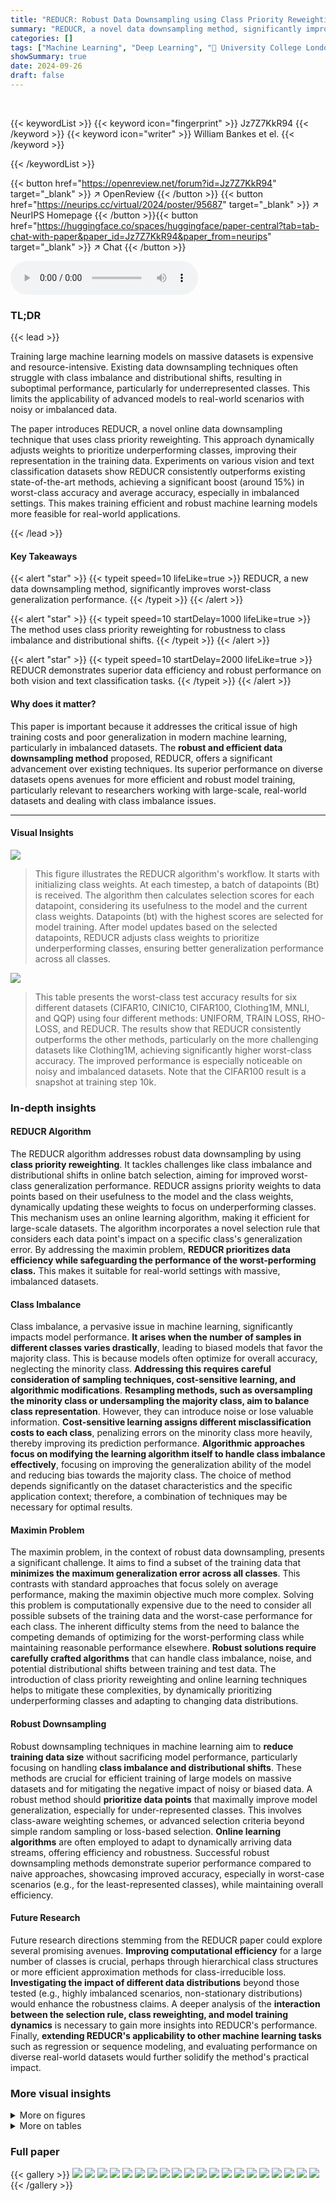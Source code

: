 ```yaml
---
title: "REDUCR: Robust Data Downsampling using Class Priority Reweighting"
summary: "REDUCR, a novel data downsampling method, significantly improves worst-class test accuracy in imbalanced datasets by using class priority reweighting, surpassing state-of-the-art methods by ~15%."
categories: []
tags: ["Machine Learning", "Deep Learning", "🏢 University College London",]
showSummary: true
date: 2024-09-26
draft: false
---
```


<br>

{{< keywordList >}}
{{< keyword icon="fingerprint" >}} Jz7Z7KkR94 {{< /keyword >}}
{{< keyword icon="writer" >}} William Bankes et el. {{< /keyword >}}
 
{{< /keywordList >}}

{{< button href="https://openreview.net/forum?id=Jz7Z7KkR94" target="_blank" >}}
↗ OpenReview
{{< /button >}}
{{< button href="https://neurips.cc/virtual/2024/poster/95687" target="_blank" >}}
↗ NeurIPS Homepage
{{< /button >}}{{< button href="https://huggingface.co/spaces/huggingface/paper-central?tab=tab-chat-with-paper&paper_id=Jz7Z7KkR94&paper_from=neurips" target="_blank" >}}
↗ Chat
{{< /button >}}



<audio controls>
    <source src="https://ai-paper-reviewer.com/Jz7Z7KkR94/podcast.wav" type="audio/wav">
    Your browser does not support the audio element.
</audio>


### TL;DR


{{< lead >}}

Training large machine learning models on massive datasets is expensive and resource-intensive. Existing data downsampling techniques often struggle with class imbalance and distributional shifts, resulting in suboptimal performance, particularly for underrepresented classes. This limits the applicability of advanced models to real-world scenarios with noisy or imbalanced data.  

The paper introduces REDUCR, a novel online data downsampling technique that uses class priority reweighting. This approach dynamically adjusts weights to prioritize underperforming classes, improving their representation in the training data.  Experiments on various vision and text classification datasets show REDUCR consistently outperforms existing state-of-the-art methods, achieving a significant boost (around 15%) in worst-class accuracy and average accuracy, especially in imbalanced settings. This makes training efficient and robust machine learning models more feasible for real-world applications.

{{< /lead >}}


#### Key Takeaways

{{< alert "star" >}}
{{< typeit speed=10 lifeLike=true >}} REDUCR, a new data downsampling method, significantly improves worst-class generalization performance. {{< /typeit >}}
{{< /alert >}}

{{< alert "star" >}}
{{< typeit speed=10 startDelay=1000 lifeLike=true >}} The method uses class priority reweighting for robustness to class imbalance and distributional shifts. {{< /typeit >}}
{{< /alert >}}

{{< alert "star" >}}
{{< typeit speed=10 startDelay=2000 lifeLike=true >}} REDUCR demonstrates superior data efficiency and robust performance on both vision and text classification tasks. {{< /typeit >}}
{{< /alert >}}

#### Why does it matter?
This paper is important because it addresses the critical issue of high training costs and poor generalization in modern machine learning, particularly in imbalanced datasets.  The **robust and efficient data downsampling method** proposed, REDUCR, offers a significant advancement over existing techniques.  Its superior performance on diverse datasets opens avenues for more efficient and robust model training, particularly relevant to researchers working with large-scale, real-world datasets and dealing with class imbalance issues.

------
#### Visual Insights



![](https://ai-paper-reviewer.com/Jz7Z7KkR94/figures_1_1.jpg)

> This figure illustrates the REDUCR algorithm's workflow. It starts with initializing class weights.  At each timestep, a batch of datapoints (Bt) is received.  The algorithm then calculates selection scores for each datapoint, considering its usefulness to the model and the current class weights. Datapoints (bt) with the highest scores are selected for model training. After model updates based on the selected datapoints, REDUCR adjusts class weights to prioritize underperforming classes, ensuring better generalization performance across all classes.





![](https://ai-paper-reviewer.com/Jz7Z7KkR94/tables_7_1.jpg)

> This table presents the worst-class test accuracy results for six different datasets (CIFAR10, CINIC10, CIFAR100, Clothing1M, MNLI, and QQP) using four different methods: UNIFORM, TRAIN LOSS, RHO-LOSS, and REDUCR.  The results show that REDUCR consistently outperforms the other methods, particularly on the more challenging datasets like Clothing1M, achieving significantly higher worst-class accuracy. The improved performance is especially noticeable on noisy and imbalanced datasets. Note that the CIFAR100 result is a snapshot at training step 10k.





### In-depth insights


#### REDUCR Algorithm
The REDUCR algorithm addresses robust data downsampling by using **class priority reweighting**.  It tackles challenges like class imbalance and distributional shifts in online batch selection, aiming for improved worst-class generalization performance. REDUCR assigns priority weights to data points based on their usefulness to the model and the class weights, dynamically updating these weights to focus on underperforming classes.  This mechanism uses an online learning algorithm, making it efficient for large-scale datasets.  The algorithm incorporates a novel selection rule that considers each data point's impact on a specific class's generalization error.  By addressing the maximin problem, **REDUCR prioritizes data efficiency while safeguarding the performance of the worst-performing class.** This makes it suitable for real-world settings with massive, imbalanced datasets.

#### Class Imbalance
Class imbalance, a pervasive issue in machine learning, significantly impacts model performance.  **It arises when the number of samples in different classes varies drastically**, leading to biased models that favor the majority class. This is because models often optimize for overall accuracy, neglecting the minority class.  **Addressing this requires careful consideration of sampling techniques, cost-sensitive learning, and algorithmic modifications**.  **Resampling methods, such as oversampling the minority class or undersampling the majority class, aim to balance class representation**. However, they can introduce noise or lose valuable information.  **Cost-sensitive learning assigns different misclassification costs to each class**, penalizing errors on the minority class more heavily, thereby improving its prediction performance.  **Algorithmic approaches focus on modifying the learning algorithm itself to handle class imbalance effectively**, focusing on improving the generalization ability of the model and reducing bias towards the majority class. The choice of method depends significantly on the dataset characteristics and the specific application context; therefore, a combination of techniques may be necessary for optimal results.

#### Maximin Problem
The maximin problem, in the context of robust data downsampling, presents a significant challenge.  It aims to find a subset of the training data that **minimizes the maximum generalization error across all classes**. This contrasts with standard approaches that focus solely on average performance, making the maximin objective much more complex.  Solving this problem is computationally expensive due to the need to consider all possible subsets of the training data and the worst-case performance for each class.  The inherent difficulty stems from the need to balance the competing demands of optimizing for the worst-performing class while maintaining reasonable performance elsewhere.  **Robust solutions require carefully crafted algorithms** that can handle class imbalance, noise, and potential distributional shifts between training and test data.  The introduction of class priority reweighting and online learning techniques helps to mitigate these complexities, by dynamically prioritizing underperforming classes and adapting to changing data distributions.

#### Robust Downsampling
Robust downsampling techniques in machine learning aim to **reduce training data size** without sacrificing model performance, particularly focusing on handling **class imbalance and distributional shifts**.  These methods are crucial for efficient training of large models on massive datasets and for mitigating the negative impact of noisy or biased data.  A robust method should **prioritize data points** that maximally improve model generalization, especially for under-represented classes.  This involves class-aware weighting schemes, or advanced selection criteria beyond simple random sampling or loss-based selection.  **Online learning algorithms** are often employed to adapt to dynamically arriving data streams, offering efficiency and robustness.   Successful robust downsampling methods demonstrate superior performance compared to naive approaches, showcasing improved accuracy, especially in worst-case scenarios (e.g., for the least-represented classes), while maintaining overall efficiency.

#### Future Research
Future research directions stemming from the REDUCR paper could explore several promising avenues. **Improving computational efficiency** for a large number of classes is crucial, perhaps through hierarchical class structures or more efficient approximation methods for class-irreducible loss.  **Investigating the impact of different data distributions** beyond those tested (e.g., highly imbalanced scenarios, non-stationary distributions) would enhance the robustness claims.  A deeper analysis of the **interaction between the selection rule, class reweighting, and model training dynamics** is necessary to gain more insights into REDUCR's performance.  Finally, **extending REDUCR's applicability to other machine learning tasks** such as regression or sequence modeling, and evaluating performance on diverse real-world datasets would further solidify the method's practical impact.


### More visual insights

<details>
<summary>More on figures
</summary>


![](https://ai-paper-reviewer.com/Jz7Z7KkR94/figures_1_2.jpg)

> The figure is a bar chart comparing the worst-class test accuracy of different online batch selection methods on the Clothing1M dataset.  REDUCR significantly outperforms other methods, including Uniform sampling and the state-of-the-art method from Loshchilov and Hutter (2015), demonstrating its robustness and effectiveness in improving the performance of the worst-performing class.


![](https://ai-paper-reviewer.com/Jz7Z7KkR94/figures_6_1.jpg)

> The figure shows the performance of REDUCR compared to three baseline methods (RHO-Loss, Train Loss, Uniform) across three image classification datasets (Clothing1M, CINIC10, CIFAR100).  Each subplot displays the worst-class test accuracy over training steps.  REDUCR consistently outperforms the baselines, demonstrating improved data efficiency and robustness to class imbalance.


![](https://ai-paper-reviewer.com/Jz7Z7KkR94/figures_8_1.jpg)

> The figure shows the ablation study of the REDUCR algorithm, demonstrating the impact of removing each of its three loss terms (model loss, class-irreducible loss, and class-holdout loss) on the worst-class test accuracy and class weights.  The results highlight that all three terms are crucial for optimal performance and stability, as removing any one significantly degrades the results. The comparison between REDUCR with and without clipping of the excess loss showcases the improved stability of the clipping mechanism.


![](https://ai-paper-reviewer.com/Jz7Z7KkR94/figures_8_2.jpg)

> This figure shows the training curves for worst-class test accuracy for three different datasets: Clothing1M, CINIC10 and CIFAR100. The results show that REDUCR consistently outperforms other methods in terms of worst-class accuracy, achieving a significant boost in performance compared to the baselines (RHO-Loss, Train Loss, and Uniform).  The plots demonstrate REDUCR's improved data efficiency by achieving comparable or better accuracy with fewer training steps.


![](https://ai-paper-reviewer.com/Jz7Z7KkR94/figures_9_1.jpg)

> This figure displays the results of comparing REDUCR against three baseline methods (RHO-Loss, Train Loss, and Uniform) using three different datasets (Clothing1M, CINIC10, and CIFAR100).  For each dataset, the worst-class test accuracy is plotted against the number of training steps, illustrating REDUCR's superior performance and efficiency in improving worst-class accuracy.


![](https://ai-paper-reviewer.com/Jz7Z7KkR94/figures_14_1.jpg)

> The figure shows three plots visualizing the performance of REDUCR compared to three baseline methods (RHO-Loss, Train Loss, and Uniform) across three different datasets (Clothing1M, CINIC10, and CIFAR100). Each plot shows the worst-class test accuracy over training steps.  REDUCR consistently outperforms the baselines, demonstrating its effectiveness in improving the worst-performing class's accuracy and data efficiency.


![](https://ai-paper-reviewer.com/Jz7Z7KkR94/figures_15_1.jpg)

> This figure shows the class distribution shift between the training and testing sets of the Clothing1M dataset.  It highlights a significant difference in the proportions of certain classes (particularly classes 4 and 7) between the training and testing data, indicating a potential distributional shift that could impact model performance.


![](https://ai-paper-reviewer.com/Jz7Z7KkR94/figures_16_1.jpg)

> This figure compares the performance of REDUCR against three baseline methods (RHO-Loss, Train Loss, and Uniform) across three different datasets (Clothing1M, CINIC10, and CIFAR100).  Each subfigure shows the worst-class test accuracy over training steps. REDUCR consistently outperforms the baselines, demonstrating improved worst-class accuracy and efficiency.


![](https://ai-paper-reviewer.com/Jz7Z7KkR94/figures_17_1.jpg)

> This figure shows the effect of clipping on the excess loss in the REDUCR algorithm.  The excess loss is the difference between the model loss and the class-irreducible loss. Clipping helps to stabilize the selection scores during training, making the algorithm more robust. The figure shows the quantiles (2.5th, 25th, 50th, 75th, 97.5th) of the weighted sum of excess losses for each selected point. The left panel shows the effect of clipping the excess loss while the right panel shows the results without clipping. The non-clipped excess loss shows greater volatility towards the end of training while the clipped excess loss remains much more stable.


![](https://ai-paper-reviewer.com/Jz7Z7KkR94/figures_17_2.jpg)

> This figure shows the comparison of REDUCR with three baseline methods (RHO-LOSS, TRAIN LOSS, and UNIFORM) in terms of worst-class test accuracy and training efficiency on three image datasets: Clothing1M, CINIC10, and CIFAR100.  Each subfigure (a, b, c) corresponds to one dataset, plotting the worst-class test accuracy over training steps.  The results demonstrate that REDUCR consistently outperforms the baselines across all three datasets, achieving higher worst-class accuracy with fewer training steps.


![](https://ai-paper-reviewer.com/Jz7Z7KkR94/figures_18_1.jpg)

> This figure shows the performance of REDUCR compared to three baseline methods (RHO-Loss, Train Loss, Uniform) across three image datasets (Clothing1M, CINIC10, CIFAR100). For each dataset, two subplots are shown: one for worst-class test accuracy and another for training loss.  The results demonstrate that REDUCR consistently outperforms the baselines in terms of worst-class test accuracy and achieves this with improved data efficiency (fewer training steps).


![](https://ai-paper-reviewer.com/Jz7Z7KkR94/figures_18_2.jpg)

> This figure shows the test accuracy of the class-irreducible loss models on CIFAR10.  The x-axis represents the gradient weight (γ) used during training, and the y-axis represents the test accuracy. Two sets of bars are shown for each gradient weight: one for the expert class (the class the model is trained to be an expert on) and one for the non-expert classes (all other classes). The figure demonstrates the trade-off between expert class accuracy and non-expert class accuracy as the gradient weight changes.  A higher gradient weight leads to better expert class accuracy, but lower non-expert class accuracy.


![](https://ai-paper-reviewer.com/Jz7Z7KkR94/figures_19_1.jpg)

> The figure shows the performance of REDUCR compared to three baseline methods (RHO-Loss, Train Loss, and Uniform) on three different datasets (Clothing1M, CINIC10, and CIFAR100).  For each dataset, it plots the worst-class test accuracy over training steps. REDUCR consistently outperforms the baselines, demonstrating improved worst-class accuracy and data efficiency.


![](https://ai-paper-reviewer.com/Jz7Z7KkR94/figures_20_1.jpg)

> The figure shows the performance of REDUCR in comparison to three baseline methods (RHO-LOSS, TRAIN LOSS, and UNIFORM) on three image datasets (Clothing1M, CINIC10, and CIFAR100).  For each dataset, three subplots display the worst-class test accuracy over training steps. REDUCR consistently outperforms the baselines, particularly in terms of worst-class accuracy and data efficiency, highlighting its robustness to class imbalance and distributional shifts.


![](https://ai-paper-reviewer.com/Jz7Z7KkR94/figures_21_1.jpg)

> This figure compares the performance of REDUCR against three baseline methods (RHO-LOSS, TRAIN LOSS, and UNIFORM) in terms of worst-class test accuracy and data efficiency across three different datasets: Clothing1M, CINIC10, and CIFAR100.  Each subfigure shows the training curves for each method, highlighting REDUCR's superior performance and faster convergence.


![](https://ai-paper-reviewer.com/Jz7Z7KkR94/figures_21_2.jpg)

> The figure shows the performance of REDUCR against three baseline methods (RHO-LOSS, TRAIN LOSS, and UNIFORM) on three datasets (Clothing1M, CINIC10, and CIFAR100).  For each dataset, two graphs are shown: one illustrating worst-class test accuracy and another showing average test accuracy.  The x-axis represents the training steps, while the y-axis represents the test accuracy. The graphs illustrate how REDUCR consistently improves both worst-class and average test accuracy across different datasets and training progression, showcasing its superior data efficiency compared to the baseline methods. 


![](https://ai-paper-reviewer.com/Jz7Z7KkR94/figures_22_1.jpg)

> This figure shows the performance of REDUCR against three baseline methods (RHO-LOSS, TRAIN LOSS, and UNIFORM) on three different datasets (Clothing1M, CINIC10, and CIFAR100).  The x-axis represents the number of training steps, and the y-axis represents the worst-class test accuracy.  The plots demonstrate that REDUCR consistently outperforms the baselines in terms of worst-class accuracy and achieves this with greater data efficiency.


![](https://ai-paper-reviewer.com/Jz7Z7KkR94/figures_22_2.jpg)

> This figure compares the performance of REDUCR against three baseline methods (RHO-Loss, Train Loss, and Uniform) across three different datasets (Clothing1M, CINIC10, and CIFAR100).  The plots show the worst-class test accuracy over training steps.  It demonstrates that REDUCR achieves higher worst-class accuracy and reaches its peak performance more quickly than the baselines.


![](https://ai-paper-reviewer.com/Jz7Z7KkR94/figures_22_3.jpg)

> This figure illustrates the REDUCR algorithm's workflow.  It starts with initializing class weights. At each timestep, a batch of data points is received, and selection scores are computed based on datapoint usefulness and class weights.  The algorithm selects the highest-scoring data points, updates the model parameters using them, and then adjusts the class weights to prioritize underperforming classes. This iterative process aims to efficiently downsample data while maintaining good performance even for underrepresented classes.


![](https://ai-paper-reviewer.com/Jz7Z7KkR94/figures_22_4.jpg)

> The figure shows three plots that compare REDUCR against three other methods: RHO-Loss, Train Loss, and Uniform. Each plot displays the worst-class test accuracy over training steps for a different dataset: Clothing1M, CINIC10, and CIFAR100. The plots demonstrate that REDUCR consistently achieves higher worst-class test accuracy and often surpasses the other three methods in terms of data efficiency.


</details>




<details>
<summary>More on tables
</summary>


![](https://ai-paper-reviewer.com/Jz7Z7KkR94/tables_7_2.jpg)
> This table shows the average test accuracy for different datasets using various methods including UNIFORM, TRAIN LOSS, RHO-LOSS and REDUCR.  The results demonstrate that REDUCR consistently performs well in terms of average accuracy while significantly improving worst-class accuracy, which was its primary optimization target.

![](https://ai-paper-reviewer.com/Jz7Z7KkR94/tables_13_1.jpg)
> This table presents the worst-class test accuracy results for four different datasets (CIFAR10, CINIC10, CIFAR100, Clothing1M) and three baselines (UNIFORM, TRAIN LOSS, RHO-LOSS) in comparison to REDUCR.  It highlights REDUCR's superior performance, particularly on the noisy and imbalanced Clothing1M dataset.

![](https://ai-paper-reviewer.com/Jz7Z7KkR94/tables_16_1.jpg)
> This table presents the worst-class test accuracy achieved by different data downsampling methods on various datasets.  REDUCR consistently outperforms other methods, especially on the Clothing1M dataset, which is known for its noise and class imbalance. The results highlight REDUCR's robustness and efficiency in preserving worst-class generalization performance.

![](https://ai-paper-reviewer.com/Jz7Z7KkR94/tables_16_2.jpg)
> This table presents the average test accuracy for several datasets using different methods: UNIFORM, TRAIN LOSS, RHO-LOSS, and REDUCR.  It complements Table 1 by showing that REDUCR's improvement in worst-class accuracy doesn't come at the expense of overall average accuracy.  In fact, REDUCR often matches or even surpasses the best average accuracy among the baselines.

</details>




### Full paper

{{< gallery >}}
<img src="https://ai-paper-reviewer.com/Jz7Z7KkR94/1.png" class="grid-w50 md:grid-w33 xl:grid-w25" />
<img src="https://ai-paper-reviewer.com/Jz7Z7KkR94/2.png" class="grid-w50 md:grid-w33 xl:grid-w25" />
<img src="https://ai-paper-reviewer.com/Jz7Z7KkR94/3.png" class="grid-w50 md:grid-w33 xl:grid-w25" />
<img src="https://ai-paper-reviewer.com/Jz7Z7KkR94/4.png" class="grid-w50 md:grid-w33 xl:grid-w25" />
<img src="https://ai-paper-reviewer.com/Jz7Z7KkR94/5.png" class="grid-w50 md:grid-w33 xl:grid-w25" />
<img src="https://ai-paper-reviewer.com/Jz7Z7KkR94/6.png" class="grid-w50 md:grid-w33 xl:grid-w25" />
<img src="https://ai-paper-reviewer.com/Jz7Z7KkR94/7.png" class="grid-w50 md:grid-w33 xl:grid-w25" />
<img src="https://ai-paper-reviewer.com/Jz7Z7KkR94/8.png" class="grid-w50 md:grid-w33 xl:grid-w25" />
<img src="https://ai-paper-reviewer.com/Jz7Z7KkR94/9.png" class="grid-w50 md:grid-w33 xl:grid-w25" />
<img src="https://ai-paper-reviewer.com/Jz7Z7KkR94/10.png" class="grid-w50 md:grid-w33 xl:grid-w25" />
<img src="https://ai-paper-reviewer.com/Jz7Z7KkR94/11.png" class="grid-w50 md:grid-w33 xl:grid-w25" />
<img src="https://ai-paper-reviewer.com/Jz7Z7KkR94/12.png" class="grid-w50 md:grid-w33 xl:grid-w25" />
<img src="https://ai-paper-reviewer.com/Jz7Z7KkR94/13.png" class="grid-w50 md:grid-w33 xl:grid-w25" />
<img src="https://ai-paper-reviewer.com/Jz7Z7KkR94/14.png" class="grid-w50 md:grid-w33 xl:grid-w25" />
<img src="https://ai-paper-reviewer.com/Jz7Z7KkR94/15.png" class="grid-w50 md:grid-w33 xl:grid-w25" />
<img src="https://ai-paper-reviewer.com/Jz7Z7KkR94/16.png" class="grid-w50 md:grid-w33 xl:grid-w25" />
<img src="https://ai-paper-reviewer.com/Jz7Z7KkR94/17.png" class="grid-w50 md:grid-w33 xl:grid-w25" />
<img src="https://ai-paper-reviewer.com/Jz7Z7KkR94/18.png" class="grid-w50 md:grid-w33 xl:grid-w25" />
<img src="https://ai-paper-reviewer.com/Jz7Z7KkR94/19.png" class="grid-w50 md:grid-w33 xl:grid-w25" />
<img src="https://ai-paper-reviewer.com/Jz7Z7KkR94/20.png" class="grid-w50 md:grid-w33 xl:grid-w25" />
{{< /gallery >}}